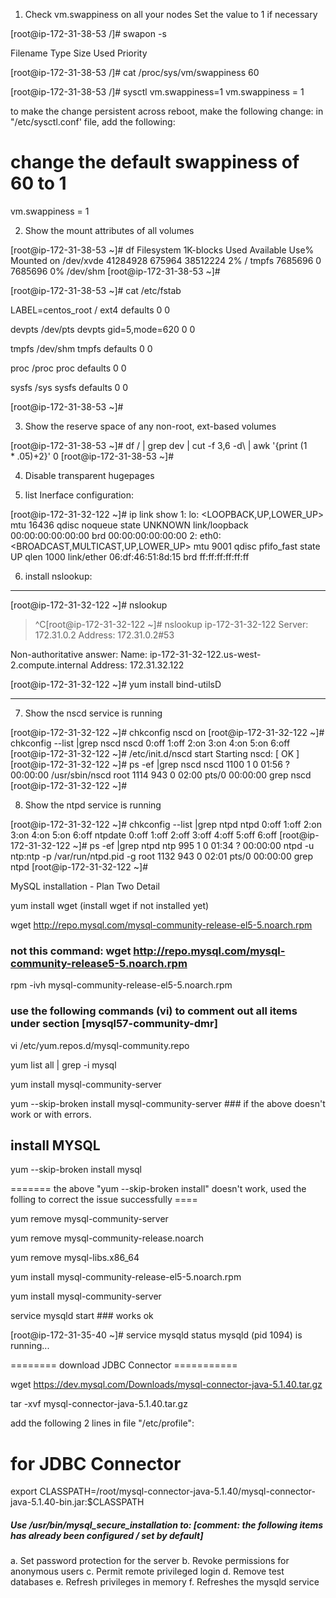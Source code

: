 
1. Check vm.swappiness on all your nodes
    Set the value to 1 if necessary

[root@ip-172-31-38-53 /]# swapon -s

Filename				Type		Size	Used	Priority

[root@ip-172-31-38-53 /]# cat /proc/sys/vm/swappiness
60

[root@ip-172-31-38-53 /]# sysctl vm.swappiness=1
vm.swappiness = 1

to make the change persistent across reboot, make the following change:
in "/etc/sysctl.conf' file, add the following:
# change the default swappiness of 60 to 1
vm.swappiness = 1

2. Show the mount attributes of all volumes

[root@ip-172-31-38-53 ~]# df
Filesystem     1K-blocks   Used Available Use% Mounted on
/dev/xvde       41284928 675964  38512224   2% /
tmpfs            7685696      0   7685696   0% /dev/shm
[root@ip-172-31-38-53 ~]# 

[root@ip-172-31-38-53 ~]# cat /etc/fstab

LABEL=centos_root		/        ext4      defaults         0 0

devpts     /dev/pts  devpts  gid=5,mode=620   0 0

tmpfs      /dev/shm  tmpfs   defaults         0 0

proc       /proc     proc    defaults         0 0

sysfs      /sys      sysfs   defaults         0 0

[root@ip-172-31-38-53 ~]# 

3. Show the reserve space of any non-root, ext-based volumes

[root@ip-172-31-38-53 ~]# df / | grep dev | cut -f 3,6 -d\  | awk '{print ($1*.05)+$2}'
0
[root@ip-172-31-38-53 ~]# 

4. Disable transparent hugepages


5. list Inerface configuration:

[root@ip-172-31-32-122 ~]# ip link show
1: lo: <LOOPBACK,UP,LOWER_UP> mtu 16436 qdisc noqueue state UNKNOWN 
    link/loopback 00:00:00:00:00:00 brd 00:00:00:00:00:00
2: eth0: <BROADCAST,MULTICAST,UP,LOWER_UP> mtu 9001 qdisc pfifo_fast state UP qlen 1000
    link/ether 06:df:46:51:8d:15 brd ff:ff:ff:ff:ff:ff
    
    
6. install nslookup:
***
[root@ip-172-31-32-122 ~]# nslookup
> ^C[root@ip-172-31-32-122 ~]# nslookup ip-172-31-32-122
Server:		172.31.0.2
Address:	172.31.0.2#53

Non-authoritative answer:
Name:	ip-172-31-32-122.us-west-2.compute.internal
Address: 172.31.32.122

[root@ip-172-31-32-122 ~]# yum install bind-utilsD
***
    
7.    Show the nscd service is running

[root@ip-172-31-32-122 ~]# chkconfig nscd  on
[root@ip-172-31-32-122 ~]# chkconfig --list |grep nscd
nscd           	0:off	1:off	2:on	3:on	4:on	5:on	6:off
[root@ip-172-31-32-122 ~]# /etc/init.d/nscd start
Starting nscd:                                             [  OK  ]
[root@ip-172-31-32-122 ~]# ps -ef |grep nscd
nscd      1100     1  0 01:56 ?        00:00:00 /usr/sbin/nscd
root      1114   943  0 02:00 pts/0    00:00:00 grep nscd
[root@ip-172-31-32-122 ~]# 


8. Show the ntpd service is running

[root@ip-172-31-32-122 ~]# chkconfig --list |grep ntpd
ntpd           	0:off	1:off	2:on	3:on	4:on	5:on	6:off
ntpdate        	0:off	1:off	2:off	3:off	4:off	5:off	6:off
[root@ip-172-31-32-122 ~]# ps -ef |grep ntpd
ntp        995     1  0 01:34 ?        00:00:00 ntpd -u ntp:ntp -p /var/run/ntpd.pid -g
root      1132   943  0 02:01 pts/0    00:00:00 grep ntpd
[root@ip-172-31-32-122 ~]# 

MySQL installation - Plan Two Detail

yum install wget        (install wget if not installed yet)

wget http://repo.mysql.com/mysql-community-release-el5-5.noarch.rpm

### not this command: wget http://repo.mysql.com/mysql-community-release5-5.noarch.rpm

rpm -ivh mysql-community-release-el5-5.noarch.rpm

### use the following commands (vi) to comment out all items under section [mysql57-community-dmr]

vi /etc/yum.repos.d/mysql-community.repo 

yum list all | grep -i mysql

yum install mysql-community-server

yum --skip-broken install mysql-community-server   ### if the above doesn't work or with errors.

## install MYSQL

yum --skip-broken install mysql

======= the above "yum --skip-broken install" doesn't work, used the folling to correct the issue successfully ====

yum remove  mysql-community-server

yum remove mysql-community-release.noarch

yum remove mysql-libs.x86_64

yum install mysql-community-release-el5-5.noarch.rpm

yum install mysql-community-server

service mysqld start        ### works ok

[root@ip-172-31-35-40 ~]# service mysqld status
mysqld (pid  1094) is running...

======== download JDBC Connector ===========

wget https://dev.mysql.com/Downloads/mysql-connector-java-5.1.40.tar.gz

tar -xvf mysql-connector-java-5.1.40.tar.gz

add the following 2 lines in file "/etc/profile":
# for JDBC Connector
export CLASSPATH=/root/mysql-connector-java-5.1.40/mysql-connector-java-5.1.40-bin.jar:$CLASSPATH


##### Use /usr/bin/mysql_secure_installation to:  [comment: the following items has already been configured / set by default] ##

a. Set password protection for the server
b. Revoke permissions for anonymous users
c. Permit remote privileged login
d. Remove test databases
e. Refresh privileges in memory
f. Refreshes the mysqld service








